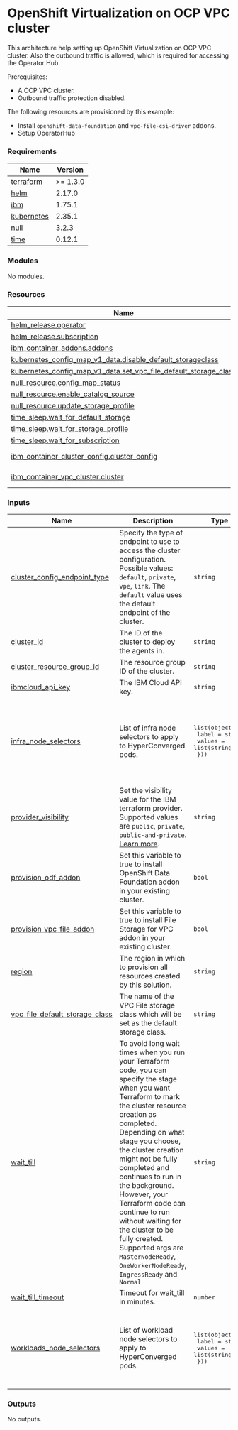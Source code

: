 # OpenShift Virtualization on OCP VPC cluster

This architecture help setting up OpenShift Virtualization on OCP VPC cluster. Also the outbound traffic is allowed, which is required for accessing the Operator Hub.

Prerequisites:
- A OCP VPC cluster.
- Outbound traffic protection disabled.

The following resources are provisioned by this example:

- Install `openshift-data-foundation` and `vpc-file-csi-driver` addons.
- Setup OperatorHub

<!-- Below content is automatically populated via pre-commit hook -->
<!-- BEGINNING OF PRE-COMMIT-TERRAFORM DOCS HOOK -->
### Requirements

| Name | Version |
|------|---------|
| <a name="requirement_terraform"></a> [terraform](#requirement\_terraform) | >= 1.3.0 |
| <a name="requirement_helm"></a> [helm](#requirement\_helm) | 2.17.0 |
| <a name="requirement_ibm"></a> [ibm](#requirement\_ibm) | 1.75.1 |
| <a name="requirement_kubernetes"></a> [kubernetes](#requirement\_kubernetes) | 2.35.1 |
| <a name="requirement_null"></a> [null](#requirement\_null) | 3.2.3 |
| <a name="requirement_time"></a> [time](#requirement\_time) | 0.12.1 |

### Modules

No modules.

### Resources

| Name | Type |
|------|------|
| [helm_release.operator](https://registry.terraform.io/providers/hashicorp/helm/2.17.0/docs/resources/release) | resource |
| [helm_release.subscription](https://registry.terraform.io/providers/hashicorp/helm/2.17.0/docs/resources/release) | resource |
| [ibm_container_addons.addons](https://registry.terraform.io/providers/IBM-Cloud/ibm/1.75.1/docs/resources/container_addons) | resource |
| [kubernetes_config_map_v1_data.disable_default_storageclass](https://registry.terraform.io/providers/hashicorp/kubernetes/2.35.1/docs/resources/config_map_v1_data) | resource |
| [kubernetes_config_map_v1_data.set_vpc_file_default_storage_class](https://registry.terraform.io/providers/hashicorp/kubernetes/2.35.1/docs/resources/config_map_v1_data) | resource |
| [null_resource.config_map_status](https://registry.terraform.io/providers/hashicorp/null/3.2.3/docs/resources/resource) | resource |
| [null_resource.enable_catalog_source](https://registry.terraform.io/providers/hashicorp/null/3.2.3/docs/resources/resource) | resource |
| [null_resource.update_storage_profile](https://registry.terraform.io/providers/hashicorp/null/3.2.3/docs/resources/resource) | resource |
| [time_sleep.wait_for_default_storage](https://registry.terraform.io/providers/hashicorp/time/0.12.1/docs/resources/sleep) | resource |
| [time_sleep.wait_for_storage_profile](https://registry.terraform.io/providers/hashicorp/time/0.12.1/docs/resources/sleep) | resource |
| [time_sleep.wait_for_subscription](https://registry.terraform.io/providers/hashicorp/time/0.12.1/docs/resources/sleep) | resource |
| [ibm_container_cluster_config.cluster_config](https://registry.terraform.io/providers/IBM-Cloud/ibm/1.75.1/docs/data-sources/container_cluster_config) | data source |
| [ibm_container_vpc_cluster.cluster](https://registry.terraform.io/providers/IBM-Cloud/ibm/1.75.1/docs/data-sources/container_vpc_cluster) | data source |

### Inputs

| Name | Description | Type | Default | Required |
|------|-------------|------|---------|:--------:|
| <a name="input_cluster_config_endpoint_type"></a> [cluster\_config\_endpoint\_type](#input\_cluster\_config\_endpoint\_type) | Specify the type of endpoint to use to access the cluster configuration. Possible values: `default`, `private`, `vpe`, `link`. The `default` value uses the default endpoint of the cluster. | `string` | `"default"` | no |
| <a name="input_cluster_id"></a> [cluster\_id](#input\_cluster\_id) | The ID of the cluster to deploy the agents in. | `string` | n/a | yes |
| <a name="input_cluster_resource_group_id"></a> [cluster\_resource\_group\_id](#input\_cluster\_resource\_group\_id) | The resource group ID of the cluster. | `string` | n/a | yes |
| <a name="input_ibmcloud_api_key"></a> [ibmcloud\_api\_key](#input\_ibmcloud\_api\_key) | The IBM Cloud API key. | `string` | n/a | yes |
| <a name="input_infra_node_selectors"></a> [infra\_node\_selectors](#input\_infra\_node\_selectors) | List of infra node selectors to apply to HyperConverged pods. | <pre>list(object({<br/>    label  = string<br/>    values = list(string)<br/>  }))</pre> | <pre>[<br/>  {<br/>    "label": "ibm-cloud.kubernetes.io/server-type",<br/>    "values": [<br/>      "virtual",<br/>      "physical"<br/>    ]<br/>  }<br/>]</pre> | no |
| <a name="input_provider_visibility"></a> [provider\_visibility](#input\_provider\_visibility) | Set the visibility value for the IBM terraform provider. Supported values are `public`, `private`, `public-and-private`. [Learn more](https://registry.terraform.io/providers/IBM-Cloud/ibm/latest/docs/guides/custom-service-endpoints). | `string` | `"public"` | no |
| <a name="input_provision_odf_addon"></a> [provision\_odf\_addon](#input\_provision\_odf\_addon) | Set this variable to true to install OpenShift Data Foundation addon in your existing cluster. | `bool` | `false` | no |
| <a name="input_provision_vpc_file_addon"></a> [provision\_vpc\_file\_addon](#input\_provision\_vpc\_file\_addon) | Set this variable to true to install File Storage for VPC addon in your existing cluster. | `bool` | `false` | no |
| <a name="input_region"></a> [region](#input\_region) | The region in which to provision all resources created by this solution. | `string` | `"us-south"` | no |
| <a name="input_vpc_file_default_storage_class"></a> [vpc\_file\_default\_storage\_class](#input\_vpc\_file\_default\_storage\_class) | The name of the VPC File storage class which will be set as the default storage class. | `string` | `"ibmc-vpc-file-metro-1000-iops"` | no |
| <a name="input_wait_till"></a> [wait\_till](#input\_wait\_till) | To avoid long wait times when you run your Terraform code, you can specify the stage when you want Terraform to mark the cluster resource creation as completed. Depending on what stage you choose, the cluster creation might not be fully completed and continues to run in the background. However, your Terraform code can continue to run without waiting for the cluster to be fully created. Supported args are `MasterNodeReady`, `OneWorkerNodeReady`, `IngressReady` and `Normal` | `string` | `"Normal"` | no |
| <a name="input_wait_till_timeout"></a> [wait\_till\_timeout](#input\_wait\_till\_timeout) | Timeout for wait\_till in minutes. | `number` | `90` | no |
| <a name="input_workloads_node_selectors"></a> [workloads\_node\_selectors](#input\_workloads\_node\_selectors) | List of workload node selectors to apply to HyperConverged pods. | <pre>list(object({<br/>    label  = string<br/>    values = list(string)<br/>  }))</pre> | <pre>[<br/>  {<br/>    "label": "ibm-cloud.kubernetes.io/server-type",<br/>    "values": [<br/>      "physical"<br/>    ]<br/>  }<br/>]</pre> | no |

### Outputs

No outputs.
<!-- END OF PRE-COMMIT-TERRAFORM DOCS HOOK -->
